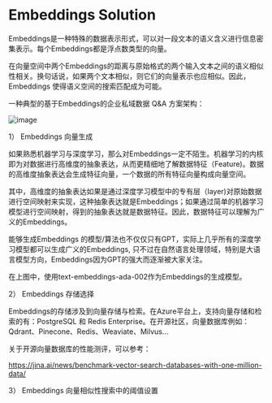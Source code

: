 # Embeddings Solution

Embeddings是一种特殊的数据表示形式，可以对一段文本的语义含义进行信息密集表示。每个Embeddings都是浮点数类型的向量。

在向量空间中两个Embeddings的距离与原始格式的两个输入文本之间的语义相似性相关。换句话说，如果两个文本相似，则它们的向量表示也应相似。因此，Embeddings 使得语义空间的搜索匹配成为可能。

一种典型的基于Embeddings的企业私域数据 Q&A 方案架构： 

![image](https://github.com/ZEGUK/pdf-form-table-demo-test-script/assets/32155786/a606bd28-3e29-4943-aace-12811e5290e3)

1） Embeddings 向量生成

如果熟悉机器学习与深度学习，那么对Embeddings一定不陌生。机器学习的内核即为对数据进行高维度的抽象表达，从而更精细地了解数据特征（Feature)。数据的高维度抽象表达会生成特征向量，一个数据的所有特征向量构成向量空间。

其中，高维度的抽象表达如果是通过深度学习模型中的专有层（layer)对原始数据进行空间映射来实现，这种抽象表达就是Embeddings；如果通过简单的机器学习模型进行空间映射，得到的抽象表达就是数据特征。因此，数据特征可以理解为广义的Embeddings。

能够生成Embeddings 的模型/算法也不仅仅只有GPT，实际上几乎所有的深度学习模型都可以生成广义的Embeddings, 只不过在自然语言处理领域，特别是大语言模型方向，Embeddings因为GPT的强大而逐渐被大家关注。

在上图中，使用text-embeddings-ada-002作为Embeddings的生成模型。


2） Embeddings 存储选择

Embeddings的存储涉及到向量存储与检索。在Azure平台上，支持向量存储和检索的有：PostgreSQL  和 Redis Enterprise。在开源社区，向量数据库例如：Qdrant、Pinecone、Redis、Weaviate、Milvus...

关于开源向量数据库的性能测评，可以参考：

https://jina.ai/news/benchmark-vector-search-databases-with-one-million-data/


3） Embeddings 向量相似性搜索中的阈值设置
